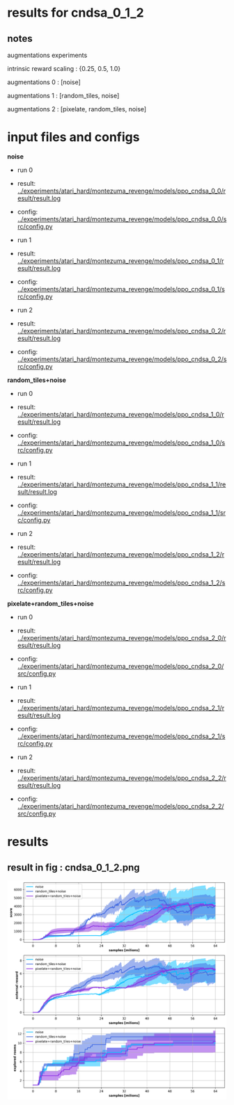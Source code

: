 # results for cndsa_0_1_2


## notes
augmentations experiments 

intrinsic reward scaling : {0.25, 0.5, 1.0}

augmentations 0 : [noise]

augmentations 1 : [random_tiles, noise]

augmentations 2 : [pixelate, random_tiles, noise]




# input files and configs


**noise**

* run 0

* result: [../experiments/atari_hard/montezuma_revenge/models/ppo_cndsa_0_0/result/result.log](../../../experiments/atari_hard/montezuma_revenge/models/ppo_cndsa_0_0/result/result.log)

* config: [../experiments/atari_hard/montezuma_revenge/models/ppo_cndsa_0_0/src/config.py](../../../experiments/atari_hard/montezuma_revenge/models/ppo_cndsa_0_0/src/config.py)

* run 1

* result: [../experiments/atari_hard/montezuma_revenge/models/ppo_cndsa_0_1/result/result.log](../../../experiments/atari_hard/montezuma_revenge/models/ppo_cndsa_0_1/result/result.log)

* config: [../experiments/atari_hard/montezuma_revenge/models/ppo_cndsa_0_1/src/config.py](../../../experiments/atari_hard/montezuma_revenge/models/ppo_cndsa_0_1/src/config.py)

* run 2

* result: [../experiments/atari_hard/montezuma_revenge/models/ppo_cndsa_0_2/result/result.log](../../../experiments/atari_hard/montezuma_revenge/models/ppo_cndsa_0_2/result/result.log)

* config: [../experiments/atari_hard/montezuma_revenge/models/ppo_cndsa_0_2/src/config.py](../../../experiments/atari_hard/montezuma_revenge/models/ppo_cndsa_0_2/src/config.py)


**random_tiles+noise**

* run 0

* result: [../experiments/atari_hard/montezuma_revenge/models/ppo_cndsa_1_0/result/result.log](../../../experiments/atari_hard/montezuma_revenge/models/ppo_cndsa_1_0/result/result.log)

* config: [../experiments/atari_hard/montezuma_revenge/models/ppo_cndsa_1_0/src/config.py](../../../experiments/atari_hard/montezuma_revenge/models/ppo_cndsa_1_0/src/config.py)

* run 1

* result: [../experiments/atari_hard/montezuma_revenge/models/ppo_cndsa_1_1/result/result.log](../../../experiments/atari_hard/montezuma_revenge/models/ppo_cndsa_1_1/result/result.log)

* config: [../experiments/atari_hard/montezuma_revenge/models/ppo_cndsa_1_1/src/config.py](../../../experiments/atari_hard/montezuma_revenge/models/ppo_cndsa_1_1/src/config.py)

* run 2

* result: [../experiments/atari_hard/montezuma_revenge/models/ppo_cndsa_1_2/result/result.log](../../../experiments/atari_hard/montezuma_revenge/models/ppo_cndsa_1_2/result/result.log)

* config: [../experiments/atari_hard/montezuma_revenge/models/ppo_cndsa_1_2/src/config.py](../../../experiments/atari_hard/montezuma_revenge/models/ppo_cndsa_1_2/src/config.py)


**pixelate+random_tiles+noise**

* run 0

* result: [../experiments/atari_hard/montezuma_revenge/models/ppo_cndsa_2_0/result/result.log](../../../experiments/atari_hard/montezuma_revenge/models/ppo_cndsa_2_0/result/result.log)

* config: [../experiments/atari_hard/montezuma_revenge/models/ppo_cndsa_2_0/src/config.py](../../../experiments/atari_hard/montezuma_revenge/models/ppo_cndsa_2_0/src/config.py)

* run 1

* result: [../experiments/atari_hard/montezuma_revenge/models/ppo_cndsa_2_1/result/result.log](../../../experiments/atari_hard/montezuma_revenge/models/ppo_cndsa_2_1/result/result.log)

* config: [../experiments/atari_hard/montezuma_revenge/models/ppo_cndsa_2_1/src/config.py](../../../experiments/atari_hard/montezuma_revenge/models/ppo_cndsa_2_1/src/config.py)

* run 2

* result: [../experiments/atari_hard/montezuma_revenge/models/ppo_cndsa_2_2/result/result.log](../../../experiments/atari_hard/montezuma_revenge/models/ppo_cndsa_2_2/result/result.log)

* config: [../experiments/atari_hard/montezuma_revenge/models/ppo_cndsa_2_2/src/config.py](../../../experiments/atari_hard/montezuma_revenge/models/ppo_cndsa_2_2/src/config.py)





# results 


## result in fig : cndsa_0_1_2.png
![img:results](cndsa_0_1_2.png)



